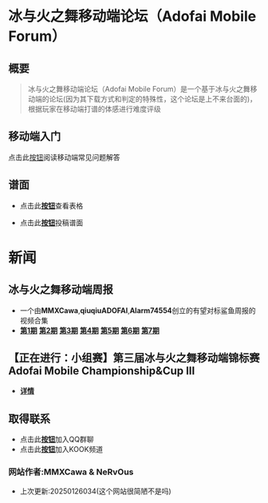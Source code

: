 # 冰与火之舞移动端论坛（Adofai Mobile Forum）
## 概要
> 冰与火之舞移动端论坛（Adofai Mobile Forum）是一个基于冰与火之舞移动端的论坛(因为其下载方式和判定的特殊性，这个论坛是上不来台面的)，根据玩家在移动端打谱的体感进行难度评级

## 移动端入门
点击此[按钮](https://mmxcawa.github.io/AMF/AdofaiMobileTutorial.html)阅读移动端常见问题解答

## 谱面
* 点击此[**按钮**](https://www.kdocs.cn/l/ckv2iLFVwq37)查看表格

* 点击此[**按钮**](https://f.wps.cn/ksform/w/write/X4Nauv9J)投稿谱面

# 新闻
## 冰与火之舞移动端周报
* 一个由**MMXCawa**,**qiuqiuADOFAI**,**Alarm74554**创立的有望对标鲨鱼周报的视频合集
* [**第1期**](https://www.bilibili.com/video/BV1FUmpYxEuc) [**第2期**](https://www.bilibili.com/video/BV1wbBsYyEXs) [**第3期**](https://www.bilibili.com/video/BV1WhzdYqE9K) [**第4期**](https://www.bilibili.com/video/BV1fBqDYzEhV) [**第5期**](https://www.bilibili.com/video/BV1CykAYZEkE) [**第6期**](https://www.bilibili.com/video/BV1cNkvY1EQL) [**第7期**](https://www.bilibili.com/video/BV15AwNePEqz)


## 【正在进行：小组赛】第三届冰与火之舞移动端锦标赛 Adofai Mobile Championship&Cup III
* [**详情**](https://mmxcawa.github.io/AMF/AMC3.html)


## 取得联系
* 点击此[**按钮**](https://qm.qq.com/q/38KLjFYFtS)加入QQ群聊
* 点击此[**按钮**](https://kook.vip/Y7tMeA)加入KOOK频道


### **网站作者:MMXCawa & NeRvOus**

* 上次更新:20250126034(这个网站很简陋不是吗)
